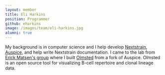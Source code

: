 ```yaml
---
layout: member
title: Eli Harkins
position: Programmer
github: eharkins
image: /images/team/eli-harkins.jpg
alumni: true
---
```


My background is in computer science and I help develop [Nextstrain](http://nextstrain.org), [Auspice](https://github.com/nextstrain/auspice), and help write Nextstrain documentation. I came to the lab from [Erick Matsen's group](https://matsen.fhcrc.org/) where I built [Olmsted](http://www.olmstedviz.org/) from a fork of Auspice. Olmsted is an open source tool for visualizing B-cell repertoire and clonal lineage data.
